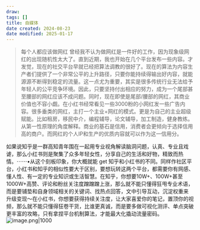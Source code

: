```yaml
---
draw:
tags: []
title: 自媒体
date created: 2024-08-23
date modified: 2025-01-17
---
```


> 每个人都应该做网红 曾经我不认为做网红是一件好的工作，因为现象级网红的出现随机性太大了。直到近期，我也开始在几个平台发布一些内容。才发觉，现在的社交平台早就已经把算法调教的很好了。现在的算法为内容生产者们提供了一个非常公平的上升路径，只要你能持续得输出好内容，就能源源不断得到稳定的流量。这一点尤为重要，其实是很多传统行业无法给予年轻人的公平竞争环境。因此，只要坚持付出相应的努力，成为一个尾部甚至腰部的网红应该不成问题。同时，现在即使是尾部/腰部的网红，其商业价值也不容小觑。在小红书经常看见一些3000粉的小网红发一些广告内容。很多垂类的网红，主打一个主业+网红的模式。更是为自己的主业超级赋能。比如租房，移民中介，编程辅导，论文辅导，加工制造，健身教练。从第一性原理的角度解释。商业的基石是信用，消费者会更倾向于选择信用高的商户。而网红的个人IP和生产的优质内容就可以作为这一信用分。

如果说知乎是一群高知青年围在一起用专业视角解读脑洞问题，认真、专业且戏谑，那么小红书则是聚集了众多年轻女性，分享自己的生活和好物，精致而热情。⋯⋯•从这个刻板印象，你大概就能 get 知乎和小红书的不同。同样作社区平台，小红书和知乎的相似性要大于区别，要想玩转这两个平台，都需要你有网感、懂人性、有一定的专业知识或生活智慧。在知乎，你想要10W+、100W+甚至1000W+高赞、评论和粉丝关注度蹭蹭蹭上涨，那么就不能只懂得狂甩专业术语，而是要铺垫和自身领域相关的关键词、找热点回答，文中引导互动，沉淀权重来 升级变现～在小红书，你想要获得持续关注度，让大家喜爱你的笔记，置顶你的视频，那么就不能只懂得狂卷干货，比谁更真诚，而是要多做可视化测评、单点突破更丰富的攻略，只有拿捏平台机制算法，才能最大化撬动流量密码。
![image.png|1000](https://imagehosting4picgo.oss-cn-beijing.aliyuncs.com/imagehosting/fix-dir%2Fpicgo%2Fpicgo-clipboard-images%2F2024%2F12%2F23%2F14-38-28-f7501ddae37753add6268455e6ce63ca-202412231438519-ffad12.png)
